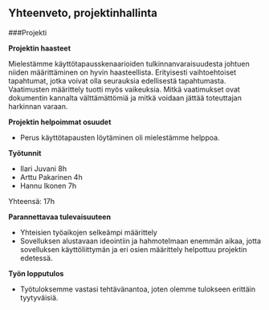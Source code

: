 ## Yhteenveto, projektinhallinta

###Projekti

**Projektin haasteet**

Mielestämme käyttötapausskenaarioiden tulkinnanvaraisuudesta johtuen niiden määrittäminen on hyvin haasteellista.
Erityisesti vaihtoehtoiset tapahtumat, jotka voivat olla seurauksia edellisestä tapahtumasta. 
Vaatimusten määrittely tuotti myös vaikeuksia. Mitkä vaatimukset ovat dokumentin kannalta välttämättömiä ja mitkä 
voidaan jättää toteuttajan harkinnan varaan. 

**Projektin helpoimmat osuudet**
- Perus käyttötapausten löytäminen oli mielestämme helppoa. 

**Työtunnit**
 - Ilari Juvani  8h
 - Arttu Pakarinen 4h
 - Hannu Ikonen 7h
 
Yhteensä: 17h 

**Parannettavaa tulevaisuuteen**
 - Yhteisien työaikojen selkeämpi määrittely
 - Sovelluksen alustavaan ideointiin ja hahmotelmaan enemmän aikaa, jotta sovelluksen käyttöliittymän ja eri osien määrittely helpottuu projektin edetessä.


**Työn lopputulos**
 - Työtuloksemme vastasi tehtävänantoa, joten olemme tulokseen erittäin tyytyväisiä.